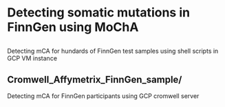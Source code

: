 # Detecting somatic mutations in FinnGen using MoChA


## 
Detecting mCA for hundards of FinnGen test samples using shell scripts in GCP VM instance

## Cromwell_Affymetrix_FinnGen_sample/
Detecting mCA for FinnGen participants using GCP cromwell server


